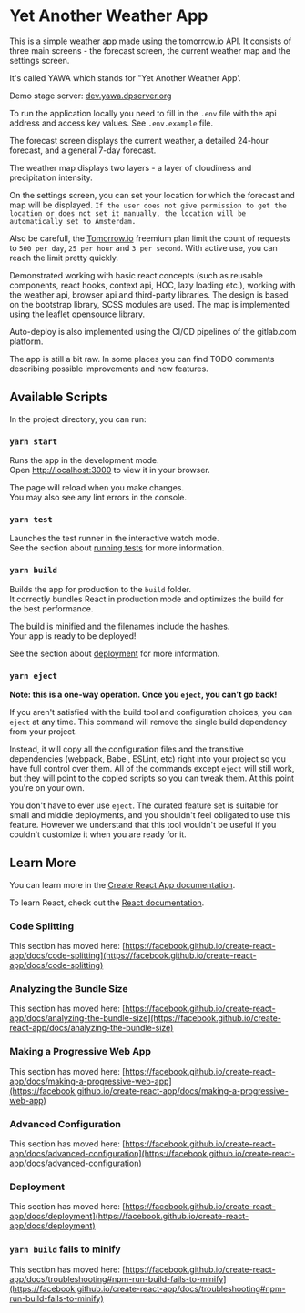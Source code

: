 # Yet Another Weather App

This is a simple weather app made using the tomorrow.io API. It consists of three main screens - the forecast screen, the current weather map and the settings screen.

It's called YAWA which stands for "Yet Another Weather App'.

Demo stage server: [dev.yawa.dpserver.org](https://dev.yawa.dpserver.org/)

To run the application locally you need to fill in the ```.env``` file with the api address and access key values. See ```.env.example``` file.

The forecast screen displays the current weather, a detailed 24-hour forecast, and a general 7-day forecast.

The weather map displays two layers - a layer of cloudiness and precipitation intensity.

On the settings screen, you can set your location for which the forecast and map will be displayed. 
```If the user does not give permission to get the location or does not set it manually, the location will be automatically set to Amsterdam.```

Also be carefull, the [Tomorrow.io](https://tomorrow.io/) freemium plan limit the count of requests to ```500 per day```, ```25 per hour``` and ```3 per second```.
With active use, you can reach the limit pretty quickly.

Demonstrated working with basic react concepts (such as reusable components, react hooks, context api, HOC, lazy loading etc.), working with the weather api, browser api and third-party libraries. The design is based on the bootstrap library, SCSS modules are used. The map is implemented using the leaflet opensource library.

Auto-deploy is also implemented using the СI/СD pipelines of the gitlab.com platform.

The app is still a bit raw. In some places you can find TODO comments describing possible improvements and new features.



## Available Scripts

In the project directory, you can run:

### `yarn start`

Runs the app in the development mode.\
Open [http://localhost:3000](http://localhost:3000) to view it in your browser.

The page will reload when you make changes.\
You may also see any lint errors in the console.

### `yarn test`

Launches the test runner in the interactive watch mode.\
See the section about [running tests](https://facebook.github.io/create-react-app/docs/running-tests) for more information.

### `yarn build`

Builds the app for production to the `build` folder.\
It correctly bundles React in production mode and optimizes the build for the best performance.

The build is minified and the filenames include the hashes.\
Your app is ready to be deployed!

See the section about [deployment](https://facebook.github.io/create-react-app/docs/deployment) for more information.

### `yarn eject`

**Note: this is a one-way operation. Once you `eject`, you can't go back!**

If you aren't satisfied with the build tool and configuration choices, you can `eject` at any time. This command will remove the single build dependency from your project.

Instead, it will copy all the configuration files and the transitive dependencies (webpack, Babel, ESLint, etc) right into your project so you have full control over them. All of the commands except `eject` will still work, but they will point to the copied scripts so you can tweak them. At this point you're on your own.

You don't have to ever use `eject`. The curated feature set is suitable for small and middle deployments, and you shouldn't feel obligated to use this feature. However we understand that this tool wouldn't be useful if you couldn't customize it when you are ready for it.

## Learn More

You can learn more in the [Create React App documentation](https://facebook.github.io/create-react-app/docs/getting-started).

To learn React, check out the [React documentation](https://reactjs.org/).

### Code Splitting

This section has moved here: [https://facebook.github.io/create-react-app/docs/code-splitting](https://facebook.github.io/create-react-app/docs/code-splitting)

### Analyzing the Bundle Size

This section has moved here: [https://facebook.github.io/create-react-app/docs/analyzing-the-bundle-size](https://facebook.github.io/create-react-app/docs/analyzing-the-bundle-size)

### Making a Progressive Web App

This section has moved here: [https://facebook.github.io/create-react-app/docs/making-a-progressive-web-app](https://facebook.github.io/create-react-app/docs/making-a-progressive-web-app)

### Advanced Configuration

This section has moved here: [https://facebook.github.io/create-react-app/docs/advanced-configuration](https://facebook.github.io/create-react-app/docs/advanced-configuration)

### Deployment

This section has moved here: [https://facebook.github.io/create-react-app/docs/deployment](https://facebook.github.io/create-react-app/docs/deployment)

### `yarn build` fails to minify

This section has moved here: [https://facebook.github.io/create-react-app/docs/troubleshooting#npm-run-build-fails-to-minify](https://facebook.github.io/create-react-app/docs/troubleshooting#npm-run-build-fails-to-minify)
